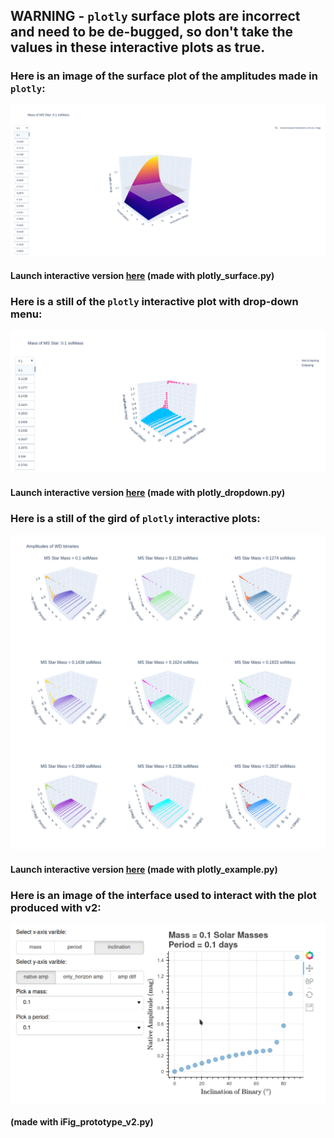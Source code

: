 ## WARNING - `plotly` surface plots are incorrect and need to be de-bugged, so don't take the values in these interactive plots as true.

### Here is an image of the surface plot of the amplitudes made in `plotly`:
![example](plotly_surface.png)
#### Launch interactive version [here](https://htmlpreview.github.io/?https://github.com/george-hummus/PHOEBE/blob/main/interactive_plots/plotly_surface.html) (made with plotly_surface.py)

### Here is a still of the `plotly` interactive plot with drop-down menu:
![example](plotly_dropdown.png)
#### Launch interactive version [here](https://htmlpreview.github.io/?https://github.com/george-hummus/PHOEBE/blob/main/interactive_plots/plotly_dropdown.html) (made with plotly_dropdown.py)

### Here is a still of the gird of `plotly` interactive plots:
![example](plotly_example.png)
#### Launch interactive version [here](https://htmlpreview.github.io/?https://github.com/george-hummus/PHOEBE/blob/main/interactive_plots/plotly_example.html) (made with plotly_example.py)

### Here is an image of the interface used to interact with the plot produced with v2:
![example](v2_example.png)
#### (made with iFig_prototype_v2.py)
